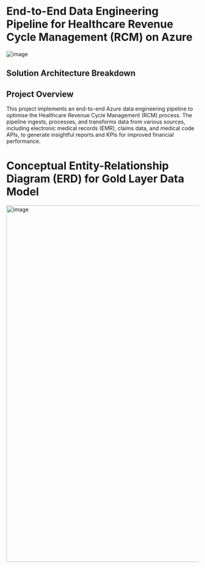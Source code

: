 # End-to-End Data Engineering Pipeline for Healthcare Revenue Cycle Management (RCM) on Azure

![image](https://github.com/user-attachments/assets/3832ba06-73ea-4c9a-88ac-3e1c06e5f99a)




## Solution Architecture Breakdown







## Project Overview

This project implements an end-to-end Azure data engineering pipeline to optimise the Healthcare Revenue Cycle Management (RCM) process. The pipeline ingests, processes, and transforms data from various sources, including electronic medical records (EMR), claims data, and medical code APIs, to generate insightful reports and KPIs for improved financial performance.


# Conceptual Entity-Relationship Diagram (ERD) for Gold Layer Data Model

<img width="934" alt="image" src="https://github.com/user-attachments/assets/bf3a8e09-56fd-48e7-91d9-1fff20ad2d80" />

